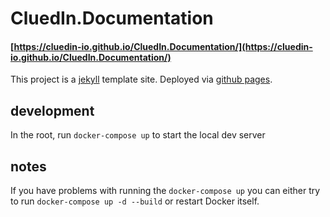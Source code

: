 # CluedIn.Documentation


#### [https://cluedin-io.github.io/CluedIn.Documentation/](https://cluedin-io.github.io/CluedIn.Documentation/)


This project is a [jekyll](https://jekyllrb.com/) template site. Deployed via [github pages](https://pages.github.com/).


## development

In the root, run `docker-compose up` to start the local dev server

## notes

If you have problems with running the `docker-compose up` you can either try to run `docker-compose up -d --build` or restart Docker itself.

